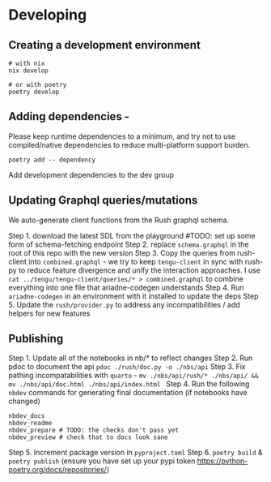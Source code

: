 # Developing

## Creating a development environment
```
# with nix
nix develop

# or with poetry
poetry develop
```

## Adding dependencies - 
Please keep runtime dependencies to a minimum, and try not to use compiled/native dependencies to reduce 
multi-platform support burden.

```
poetry add -- dependency 
```

Add development dependencies to the dev group

## Updating Graphql queries/mutations

We auto-generate client functions from the Rush graphql schema.

Step 1. download the latest SDL from the playground #TODO: set up some form of schema-fetching endpoint
Step 2. replace `schema.graphql` in the root of this repo with the new version
Step 3. Copy the queries from rush-client into `combined.graphql` - we try to keep `tengu-client` in sync with
        rush-py to reduce feature divergence and unify the interaction approaches. 
        I use `cat ../tengu/tengu-client/queries/* > combined.graphql` to combine everything into one file
        that ariadne-codegen understands
Step 4. Run `ariadne-codegen` in an environment with it installed to update the deps
Step 5. Update the `rush/provider.py` to address any incompatibilities / add helpers for new features


## Publishing

Step 1. Update all of the notebooks in nb/* to reflect changes
Step 2. Run pdoc to document the api `pdoc ./rush/doc.py -o ./nbs/api`
Step 3. Fix pathing incompatabilities with `quarto` - `mv ./nbs/api/rush/* ./nbs/api/ && mv ./nbs/api/doc.html ./nbs/api/index.html `
Step 4. Run the following `nbdev` commands for generating final documentation (if notebooks have changed)
```
nbdev_docs
nbdev_readme
nbdev_prepare # TODO: the checks don't pass yet
nbdev_preview # check that to docs look sane
```
Step 5. Increment package version in `pyproject.toml`
Step 6. `poetry build` & `poetry publish` (ensure you have set up your pypi token https://python-poetry.org/docs/repositories/)
